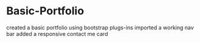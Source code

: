 # Basic-Portfolio

created a basic portfolio using bootstrap plugs-ins 
imported a working nav bar 
added a responsive contact me card 
